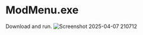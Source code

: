 # ModMenu.exe

Download and run.
![Screenshot 2025-04-07 210712](https://github.com/user-attachments/assets/28fc4525-bbdd-49fd-8272-5371f5c5a724)
